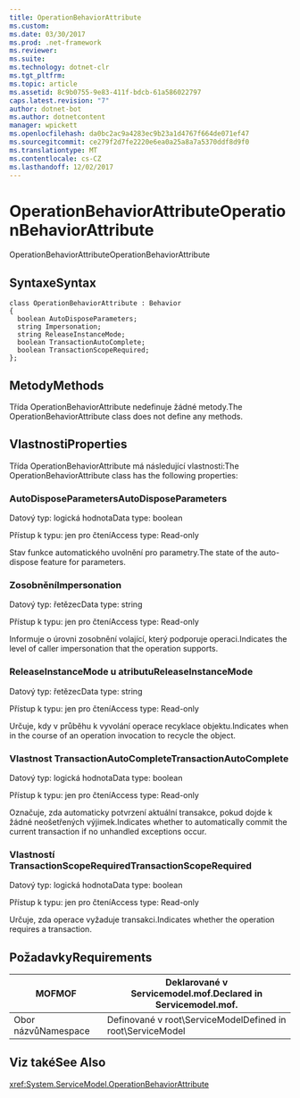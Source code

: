 ```yaml
---
title: OperationBehaviorAttribute
ms.custom: 
ms.date: 03/30/2017
ms.prod: .net-framework
ms.reviewer: 
ms.suite: 
ms.technology: dotnet-clr
ms.tgt_pltfrm: 
ms.topic: article
ms.assetid: 8c9b0755-9e83-411f-bdcb-61a586022797
caps.latest.revision: "7"
author: dotnet-bot
ms.author: dotnetcontent
manager: wpickett
ms.openlocfilehash: da0bc2ac9a4283ec9b23a1d4767f664de071ef47
ms.sourcegitcommit: ce279f2d7fe2220e6ea0a25a8a7a5370ddf8d9f0
ms.translationtype: MT
ms.contentlocale: cs-CZ
ms.lasthandoff: 12/02/2017
---
```

# <a name="operationbehaviorattribute"></a><span data-ttu-id="2fc6d-102">OperationBehaviorAttribute</span><span class="sxs-lookup"><span data-stu-id="2fc6d-102">OperationBehaviorAttribute</span></span>
<span data-ttu-id="2fc6d-103">OperationBehaviorAttribute</span><span class="sxs-lookup"><span data-stu-id="2fc6d-103">OperationBehaviorAttribute</span></span>  
  
## <a name="syntax"></a><span data-ttu-id="2fc6d-104">Syntaxe</span><span class="sxs-lookup"><span data-stu-id="2fc6d-104">Syntax</span></span>  
  
```  
class OperationBehaviorAttribute : Behavior  
{  
  boolean AutoDisposeParameters;  
  string Impersonation;  
  string ReleaseInstanceMode;  
  boolean TransactionAutoComplete;  
  boolean TransactionScopeRequired;  
};  
```  
  
## <a name="methods"></a><span data-ttu-id="2fc6d-105">Metody</span><span class="sxs-lookup"><span data-stu-id="2fc6d-105">Methods</span></span>  
 <span data-ttu-id="2fc6d-106">Třída OperationBehaviorAttribute nedefinuje žádné metody.</span><span class="sxs-lookup"><span data-stu-id="2fc6d-106">The OperationBehaviorAttribute class does not define any methods.</span></span>  
  
## <a name="properties"></a><span data-ttu-id="2fc6d-107">Vlastnosti</span><span class="sxs-lookup"><span data-stu-id="2fc6d-107">Properties</span></span>  
 <span data-ttu-id="2fc6d-108">Třída OperationBehaviorAttribute má následující vlastnosti:</span><span class="sxs-lookup"><span data-stu-id="2fc6d-108">The OperationBehaviorAttribute class has the following properties:</span></span>  
  
### <a name="autodisposeparameters"></a><span data-ttu-id="2fc6d-109">AutoDisposeParameters</span><span class="sxs-lookup"><span data-stu-id="2fc6d-109">AutoDisposeParameters</span></span>  
 <span data-ttu-id="2fc6d-110">Datový typ: logická hodnota</span><span class="sxs-lookup"><span data-stu-id="2fc6d-110">Data type: boolean</span></span>  
  
 <span data-ttu-id="2fc6d-111">Přístup k typu: jen pro čtení</span><span class="sxs-lookup"><span data-stu-id="2fc6d-111">Access type: Read-only</span></span>  
  
 <span data-ttu-id="2fc6d-112">Stav funkce automatického uvolnění pro parametry.</span><span class="sxs-lookup"><span data-stu-id="2fc6d-112">The state of the auto-dispose feature for parameters.</span></span>  
  
### <a name="impersonation"></a><span data-ttu-id="2fc6d-113">Zosobnění</span><span class="sxs-lookup"><span data-stu-id="2fc6d-113">Impersonation</span></span>  
 <span data-ttu-id="2fc6d-114">Datový typ: řetězec</span><span class="sxs-lookup"><span data-stu-id="2fc6d-114">Data type: string</span></span>  
  
 <span data-ttu-id="2fc6d-115">Přístup k typu: jen pro čtení</span><span class="sxs-lookup"><span data-stu-id="2fc6d-115">Access type: Read-only</span></span>  
  
 <span data-ttu-id="2fc6d-116">Informuje o úrovni zosobnění volající, který podporuje operaci.</span><span class="sxs-lookup"><span data-stu-id="2fc6d-116">Indicates the level of caller impersonation that the operation supports.</span></span>  
  
### <a name="releaseinstancemode"></a><span data-ttu-id="2fc6d-117">ReleaseInstanceMode u atributu</span><span class="sxs-lookup"><span data-stu-id="2fc6d-117">ReleaseInstanceMode</span></span>  
 <span data-ttu-id="2fc6d-118">Datový typ: řetězec</span><span class="sxs-lookup"><span data-stu-id="2fc6d-118">Data type: string</span></span>  
  
 <span data-ttu-id="2fc6d-119">Přístup k typu: jen pro čtení</span><span class="sxs-lookup"><span data-stu-id="2fc6d-119">Access type: Read-only</span></span>  
  
 <span data-ttu-id="2fc6d-120">Určuje, kdy v průběhu k vyvolání operace recyklace objektu.</span><span class="sxs-lookup"><span data-stu-id="2fc6d-120">Indicates when in the course of an operation invocation to recycle the object.</span></span>  
  
### <a name="transactionautocomplete"></a><span data-ttu-id="2fc6d-121">Vlastnost TransactionAutoComplete</span><span class="sxs-lookup"><span data-stu-id="2fc6d-121">TransactionAutoComplete</span></span>  
 <span data-ttu-id="2fc6d-122">Datový typ: logická hodnota</span><span class="sxs-lookup"><span data-stu-id="2fc6d-122">Data type: boolean</span></span>  
  
 <span data-ttu-id="2fc6d-123">Přístup k typu: jen pro čtení</span><span class="sxs-lookup"><span data-stu-id="2fc6d-123">Access type: Read-only</span></span>  
  
 <span data-ttu-id="2fc6d-124">Označuje, zda automaticky potvrzení aktuální transakce, pokud dojde k žádné neošetřených výjimek.</span><span class="sxs-lookup"><span data-stu-id="2fc6d-124">Indicates whether to automatically commit the current transaction if no unhandled exceptions occur.</span></span>  
  
### <a name="transactionscoperequired"></a><span data-ttu-id="2fc6d-125">Vlastností TransactionScopeRequired</span><span class="sxs-lookup"><span data-stu-id="2fc6d-125">TransactionScopeRequired</span></span>  
 <span data-ttu-id="2fc6d-126">Datový typ: logická hodnota</span><span class="sxs-lookup"><span data-stu-id="2fc6d-126">Data type: boolean</span></span>  
  
 <span data-ttu-id="2fc6d-127">Přístup k typu: jen pro čtení</span><span class="sxs-lookup"><span data-stu-id="2fc6d-127">Access type: Read-only</span></span>  
  
 <span data-ttu-id="2fc6d-128">Určuje, zda operace vyžaduje transakci.</span><span class="sxs-lookup"><span data-stu-id="2fc6d-128">Indicates whether the operation requires a transaction.</span></span>  
  
## <a name="requirements"></a><span data-ttu-id="2fc6d-129">Požadavky</span><span class="sxs-lookup"><span data-stu-id="2fc6d-129">Requirements</span></span>  
  
|<span data-ttu-id="2fc6d-130">MOF</span><span class="sxs-lookup"><span data-stu-id="2fc6d-130">MOF</span></span>|<span data-ttu-id="2fc6d-131">Deklarované v Servicemodel.mof.</span><span class="sxs-lookup"><span data-stu-id="2fc6d-131">Declared in Servicemodel.mof.</span></span>|  
|---------|-----------------------------------|  
|<span data-ttu-id="2fc6d-132">Obor názvů</span><span class="sxs-lookup"><span data-stu-id="2fc6d-132">Namespace</span></span>|<span data-ttu-id="2fc6d-133">Definované v root\ServiceModel</span><span class="sxs-lookup"><span data-stu-id="2fc6d-133">Defined in root\ServiceModel</span></span>|  
  
## <a name="see-also"></a><span data-ttu-id="2fc6d-134">Viz také</span><span class="sxs-lookup"><span data-stu-id="2fc6d-134">See Also</span></span>  
 <xref:System.ServiceModel.OperationBehaviorAttribute>
